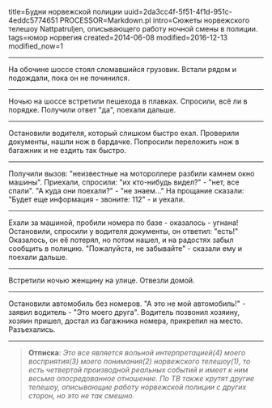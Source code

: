 title=Будни норвежской полиции
uuid=2da3cc4f-5f51-4f1d-951c-4eddc5774651
PROCESSOR=Markdown.pl
intro=Сюжеты норвежского телешоу Nattpatruljen, описывающего работу ночной смены в полиции.
tags=юмор норвегия
created=2014-06-08
modified=2016-12-13
modified_now=1


* * *

На обочине шоссе стоял сломавшийся грузовик.
Встали рядом и подождали, пока он не починился.

* * *

Ночью на шоссе встретили пешехода в плавках.
Спросили, всё ли в порядке.
Получили ответ "да", поехали дальше.

* * *

Остановили водителя, который слишком быстро ехал.
Проверили документы, нашли нож в бардачке.
Попросили переложить нож в багажник и не ездить так быстро.

* * *

Получили вызов: "неизвестные на мотороллере разбили камнем окно машины".
Приехали, спросили: "их кто-нибудь видел?" - "нет, все спали".
"А куда они поехали?" - "не знаем..."
На прощание сказали: "Будет еще информация - звоните: 112" - и уехали.

* * *

Ехали за машиной, пробили номера по базе - оказалось - угнана!
Остановили, спросили у водителя документы, он ответил: "есть!"
Оказалось, он её потерял, но потом нашел, и на радостях забыл сообщить в полицию.
"Пожалуйста, не забывайте" - сказали ему и поехали дальше.

* * *

Встретили ночью женщину на улице.
Отвезли домой.

* * *

Остановили автомобиль без номеров.
"А это не мой автомобиль!" - заявил водитель - "Это моего друга".
Водитель позвонил хозяину, хозяин пришел, достал из багажника номера, прикрепил на место.
Разъехались.

* * *

> **Отписка**: _Это все является вольной интерпретацией(4) моего восприятия(3) моего понимания(2) норвежского телешоу(1), то есть четвертой производной реальных событий и имеет к ним весьма опосредованное отношение.
По ТВ также крутят другие телешоу, описывающие работу норвежской полиции с других сторон, но это не так смешно._
